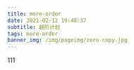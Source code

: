 ```yaml
---
title: more-order
date: 2021-02-12 19:48:37
subtitle: 越阶计划
tags: more-order
banner_img: /img/pageimg/zero-copy.jpg
---
```


111
